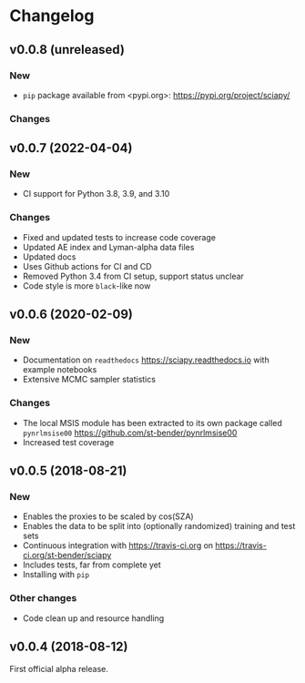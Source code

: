 Changelog
=========

v0.0.8 (unreleased)
-------------------

### New

- `pip` package available from <pypi.org>: <https://pypi.org/project/sciapy/>

### Changes


v0.0.7 (2022-04-04)
-------------------

### New

- CI support for Python 3.8, 3.9, and 3.10

### Changes

- Fixed and updated tests to increase code coverage
- Updated AE index and Lyman-alpha data files
- Updated docs
- Uses Github actions for CI and CD
- Removed Python 3.4 from CI setup, support status unclear
- Code style is more `black`-like now


v0.0.6 (2020-02-09)
-------------------

### New

- Documentation on `readthedocs` <https://sciapy.readthedocs.io>
  with example notebooks
- Extensive MCMC sampler statistics

### Changes

- The local MSIS module has been extracted to its own package
  called `pynrlmsise00` <https://github.com/st-bender/pynrlmsise00>
- Increased test coverage


v0.0.5 (2018-08-21)
-------------------

### New

- Enables the proxies to be scaled by cos(SZA)
- Enables the data to be split into (optionally randomized) training and test sets
- Continuous integration with https://travis-ci.org on https://travis-ci.org/st-bender/sciapy
- Includes tests, far from complete yet
- Installing with `pip`

### Other changes

- Code clean up and resource handling


v0.0.4 (2018-08-12)
-------------------

First official alpha release.
